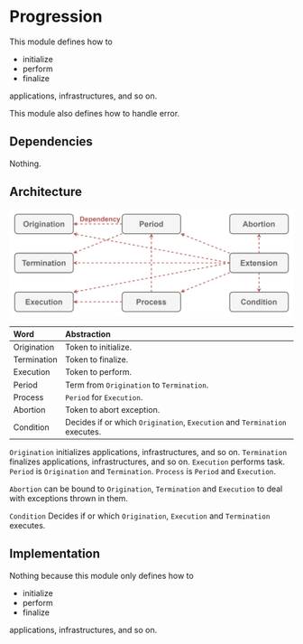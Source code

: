 # Progression

This module defines how to

- initialize
- perform
- finalize

applications, infrastructures, and so on.

This module also defines how to handle error.

## Dependencies

Nothing.

## Architecture

![Image not found.](./Resources/Progression.jpg "Architecture of Progression.")

| Word | Abstraction |
|:-----------|:------------|
| Origination | Token to initialize. |
| Termination | Token to finalize. |
| Execution | Token to perform. |
| Period | Term from `Origination` to `Termination`. |
| Process | `Period` for `Execution`. |
| Abortion | Token to abort exception. |
| Condition | Decides if or which `Origination`, `Execution` and `Termination` executes. |

`Origination` initializes applications, infrastructures, and so on.
`Termination` finalizes applications, infrastructures, and so on.
`Execution` performs task.
`Period` is `Origination` and `Termination`.
`Process` is `Period` and `Execution`.

`Abortion` can be bound to `Origination`, `Termination` and `Execution` to deal with exceptions thrown in them.

`Condition` Decides if or which `Origination`, `Execution` and `Termination` executes.

## Implementation

Nothing because this module only defines how to

- initialize
- perform
- finalize

applications, infrastructures, and so on.
